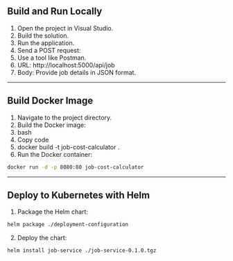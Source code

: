 ## Build and Run Locally
1. Open the project in Visual Studio.
2. Build the solution.
3. Run the application.
4. Send a POST request:
5. Use a tool like Postman.
6. URL: http://localhost:5000/api/job
7. Body: Provide job details in JSON format.
------------
## Build Docker Image
1. Navigate to the project directory.
2. Build the Docker image:
3. bash
4. Copy code
5. docker build -t job-cost-calculator .
6. Run the Docker container:
```bash
docker run -d -p 8080:80 job-cost-calculator
```
------------
## Deploy to Kubernetes with Helm
1. Package the Helm chart:
```bash
helm package ./deployment-configuration
```
2. Deploy the chart:
```bash
helm install job-service ./job-service-0.1.0.tgz
```
